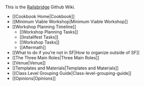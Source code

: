 This is the [Railsbridge](http://railsbridge.org) Github Wiki.
* [[Cookbook Home|Cookbook]]
* [[Minimum Viable Workshop|Minimum Viable Workshop]]
* [[Workshop Planning Timeline]]
  * [[Workshop Planning Tasks]]
  * [[Installfest Tasks]]
  * [[Workshop Tasks]]
  * [[Aftermath]]
* [[What to do if you're not in SF|How to organize outside of SF]] 
* [[The Three Main Roles|Three Main Roles]]
* [[Venue|Venue]]
* [[Templates and Materials|Templates and Materials]]
* [[Class Level Grouping Guide|Class-level-grouping-guide]]
* [[Opinions|Opinions]]